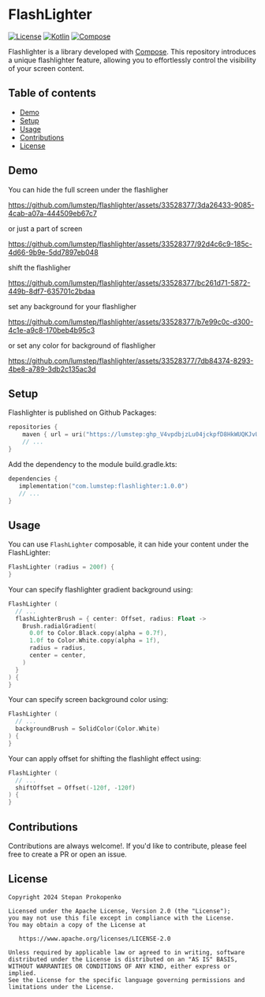 # FlashLighter

[![License](https://img.shields.io/github/license/alialbaali/kamel)](http://www.apache.org/licenses/LICENSE-2.0)
[![Kotlin](https://img.shields.io/badge/kotlin-v1.9.22-blue.svg?logo=kotlin)](http://kotlinlang.org)
[![Compose](https://img.shields.io/badge/Compose-v1.6.0-blue)](https://github.com/JetBrains/compose-multiplatform)

Flashlighter is a library developed with [Compose]([https://github.com/JetBrains/compose-multiplatform](https://developer.android.com/jetpack/compose/why-adopt#powerful)). This repository introduces a unique flashlighter feature, allowing you to effortlessly control the visibility of your screen content.

## Table of contents

- [Demo](#demo)
- [Setup](#setup)
- [Usage](#usage)
- [Contributions](#contributions)
- [License](#license)

## Demo

You can hide the full screen under the flashligher

https://github.com/lumstep/flashlighter/assets/33528377/3da26433-9085-4cab-a07a-444509eb67c7

or just a part of screen

https://github.com/lumstep/flashlighter/assets/33528377/92d4c6c9-185c-4d66-9b9e-5dd7897eb048

shift the flashligher

https://github.com/lumstep/flashlighter/assets/33528377/bc261d71-5872-449b-8df7-635701c2bdaa

set any background for your flashligher

https://github.com/lumstep/flashlighter/assets/33528377/b7e99c0c-d300-4c1e-a9c8-170beb4b95c3

or set any color for background of flashligher

https://github.com/lumstep/flashlighter/assets/33528377/7db84374-8293-4be8-a789-3db2c135ac3d

## Setup

Flashlighter is published on Github Packages:

```kotlin
repositories {
    maven { url = uri("https://lumstep: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@maven.pkg.github.com/lumstep/flashlighter") }
    // ...
}
```

Add the dependency to the module build.gradle.kts:

```kotlin
dependencies {
   implementation("com.lumstep:flashlighter:1.0.0")
   // ...
}
```

## Usage

You can use ```FlashLighter``` composable, it can hide your content under the FlashLighter:

```kotlin
FlashLighter (radius = 200f) {
}
```

Your can specify flashlighter gradient background using: 
```kotlin
FlashLighter (
  // ...
  flashLighterBrush = { center: Offset, radius: Float ->
    Brush.radialGradient(
      0.0f to Color.Black.copy(alpha = 0.7f),
      1.0f to Color.White.copy(alpha = 1f),
      radius = radius,
      center = center,
    )
  }
) {
}
```

Your can specify screen background color using: 
```kotlin
FlashLighter (
  // ...
  backgroundBrush = SolidColor(Color.White)
) {
}
```

Your can apply offset for shifting the flashlight effect using: 
```kotlin
FlashLighter (
  // ...
  shiftOffset = Offset(-120f, -120f)
) {
}
```

## Contributions

Contributions are always welcome!. If you'd like to contribute, please feel free to create a PR or
open an issue.

## License

```
Copyright 2024 Stepan Prokopenko

Licensed under the Apache License, Version 2.0 (the "License");
you may not use this file except in compliance with the License.
You may obtain a copy of the License at

   https://www.apache.org/licenses/LICENSE-2.0

Unless required by applicable law or agreed to in writing, software
distributed under the License is distributed on an "AS IS" BASIS,
WITHOUT WARRANTIES OR CONDITIONS OF ANY KIND, either express or implied.
See the License for the specific language governing permissions and
limitations under the License.
```
